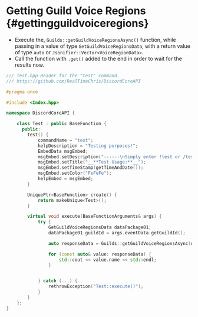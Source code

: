 Getting Guild Voice Regions {#gettingguildvoiceregions}
============
- Execute the, `Guilds::getGuildVoiceRegionsAsync()` function, while passing in a value of type `GetGuildVoiceRegionsData`, with a return value of type `auto` or `Jsonifier::Vector<VoiceRegionData>`.
- Call the function with `.get()` added to the end in order to wait for the results now.

```cpp
/// Test.hpp-Header for the "test" command.
/// https://github.com/RealTimeChris/DiscordCoreAPI

#pragma once

#include <Index.hpp>

namespace DiscordCoreAPI {

	class Test : public BaseFunction {
	  public:
		Test() {
			commandName = "test";
			helpDescription = "Testing purposes!";
			EmbedData msgEmbed;
			msgEmbed.setDescription("------\nSimply enter !test or /test!\n------");
			msgEmbed.setTitle("__**Test Usage:**__");
			msgEmbed.setTimeStamp(getTimeAndDate());
			msgEmbed.setColor("FeFeFe");
			helpEmbed = msgEmbed;
		}

		UniquePtr<BaseFunction> create() {
			return makeUnique<Test>();
		}

		virtual void execute(BaseFunctionArguments& args) {
			try {
				GetGuildVoiceRegionsData dataPackage01;
				dataPackage01.guildId = args.eventData.getGuildId();

				auto responseData = Guilds::getGuildVoiceRegionsAsync(dataPackage01).get();

				for (const auto& value: responseData) {
					std::cout << value.name << std::endl;
				}


			} catch (...) {
				rethrowException("Test::execute()");
			}
		}
	};
}


```

